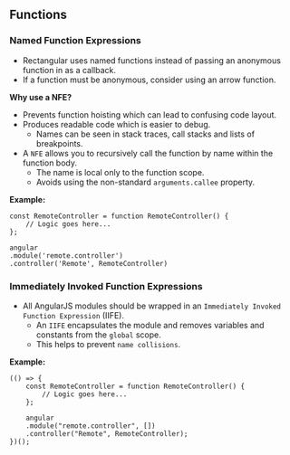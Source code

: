 ## Functions

### Named Function Expressions

- Rectangular uses named functions instead of passing an anonymous function in as a callback.
- If a function must be anonymous, consider using an arrow function.

**Why use a NFE?**
- Prevents function hoisting which can lead to confusing code layout.
- Produces readable code which is easier to debug.
	- Names can be seen in stack traces, call stacks and lists of breakpoints.
- A `NFE` allows you to recursively call the function by name within the function body.
	- The name is local only to the function scope.
	- Avoids using the non-standard `arguments.callee` property.

**Example:**

	const RemoteController = function RemoteController() {
		// Logic goes here...
	};

	angular
	.module('remote.controller')
	.controller('Remote', RemoteController)
		
### Immediately Invoked Function Expressions
- All AngularJS modules should be wrapped in an `Immediately Invoked Function Expression` (IIFE).
	- An `IIFE` encapsulates the module and removes variables and constants from the `global` scope.
	- This helps to prevent `name collisions`.

**Example:**

	(() => {
		const RemoteController = function RemoteController() {
			// Logic goes here...
		};

		angular
		.module("remote.controller", [])
		.controller("Remote", RemoteController);
	})();